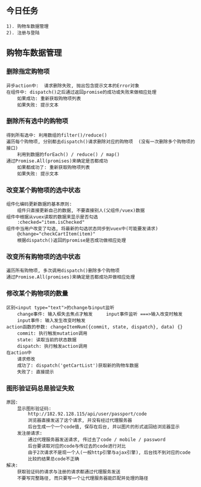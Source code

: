 ## 今日任务
    1). 购物车数据管理
    2). 注册与登陆

## 购物车数据管理

### 删除指定购物项
    异步action中:  请求删除失败, 抛出包含提示文本的Error对象 
    在组件中: dispatch()之后通过返回promise的成功或失败来做相应处理
        如果成功: 重新获取购物项列表
        如果失败: 提示文本

### 删除所有选中的购物项
    得到所有选中: 利用数组的filter()/reduce()
    遍历每个购物项, 分别都去dispatch()请求删除对应的购物项  (没有一次删除多个购物项的接口)
        利用到数据的forEach() / reduce() / map()
    通过Promise.All(promises)来确定是否都成功
        如果都成功了: 重新获取购物项列表
        如果失败: 提示文本

### 改变某个购物项的选中状态
    组件化编码更新数据的基本原则: 
        组件只直接更新自己的数据, 不要直接别人(父组件/vuex)数据 
    组件中根据从vuex读取的数据来显示是否勾选
        :checked="item.isChecked"
    组件中当用户改变了勾选, 将最新的勾选状态同步到vuex中(可能要发请求)
        @change="checkCartItem(item)"
        根据dispatch()返回的promise是否成功做相应处理

### 改变所有购物项的选中状态
    遍历所有购物项, 多次调用dispatch()删除多个购物项
    通过Promise.All(promises)来确定是否都成功并做相应处理

### 修改某个购物项的数量
    区别<input type="text">的change与input监听
        change事件: 输入框失去焦点才触发     input事件监听 ===>输入改变时触发
        input事件: 输入发生改变时触发
    action函数的参数: changeItemNum({commit, state, dispatch}, data) {}
        commit: 执行触发mutation调用
        state: 读取当前的状态数据
        dispatch: 执行触发action调用
    在action中
        请求修改
        成功了: dispatch('getCartList')获取新的购物车数据
        失败了: 直接提示

### 图形验证码总是验证失败
    原因:
        显示图形验证码: 
            http://182.92.128.115/api/user/passport/code
            浏览器直接发送了这个请求, 并没有经过代理服务器
            后台生成一个一个code值, 保存在后台, 并以图片的形式返回给浏览器显示
        发注册请求:
            通过代理服务器发送请求, 传过去了code / mobile / password
            后台要读取对应的code与传过去的code进行对比
            由于2次请求不是现一个人(一般http引擎与ajax引擎), 后台找不到对应的code
            比较的结果总code不正确
    解决:
        获取验证码的请求与注册的请求都通过代理服务发送
        不要写完整路径, 而只要写一个让代理服务器能匹配并处理的路径 
